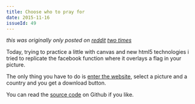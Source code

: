 ```yaml
---
title: Choose who to pray for
date: 2015-11-16
issueId: 49
---
```

*this was originally only posted on [reddit](https://old.reddit.com/r/webdev/comments/3t1vuk/choose_who_to_pray_for_a_little_app_ive_made/) [two times](https://old.reddit.com/r/web_design/comments/3t1vzq/choose_who_to_pray_for_a_little_app_ive_made/)*

Today, trying to practice a little with canvas and new html5 technologies i tried to replicate the facebook function where it overlays a flag in your picture.

The only thing you have to do is [enter the website](http://pudymody.github.io/choose-who-to-pray-for/), select a picture and a country and you get a download button.

You can read the [source code](https://github.com/pudymody/choose-who-to-pray-for) on Github if you like.